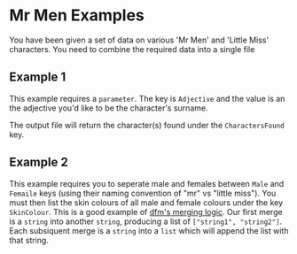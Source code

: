 # Mr Men Examples
 You have been given a set of data on various 'Mr Men' and 'Little Miss' characters. You need to combine the required data into a single file

 ## Example 1
 This example requires a `parameter`. The key is `Adjective` and the value is an the adjective you'd like to be the character's surname.

 The output file will return the character(s) found under the `CharactersFound` key.

 ## Example 2
 This example requires you to seperate male and females between `Male` and `Femaile` keys (using their naming convention of "mr" vs "little miss"). You must then list the skin colours of all male and female colours under the key `SkinColour`.
 This is a good example of [dfm's merging logic](https://github.com/ServerlessSam/data-file-merge/wiki/Merging-Logic). Our first merge is a `string` into another `string`, producing a list of `["string1", "string2"]`. Each subsiquent merge is a `string` into a `list` which will append the list with that string.